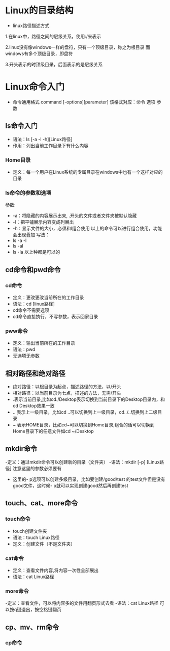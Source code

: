 # Linux的目录结构
- linux路径描述方式

1.在linux中，路径之间的层级关系，使用:/来表示

2.linux没有像windows一样的盘符，只有一个顶级目录，称之为根目录
而windows有多个顶级目录，即盘符

3.开头表示的时顶级目录，后面表示的是层级关系
# Linux命令入门
- 命令通用格式
command [-options][parameter]
该格式对应：命令 选项 参数
## ls命令入门
- 语法：ls [-a -l -h][Linux路径]
- 作用：列出当前工作目录下有什么内容
### Home目录
- 定义：每一个用户在Linux系统的专属目录在windows中也有一个这样对应的目录
### ls命令的参数和选项
参数:
- -a：将隐藏的内容展示出来, .开头的文件或者文件夹被默认隐藏
- -l：把平铺展示内容变成列展出
- -h：显示文件的大小，必须和l组合使用
以上的命令可以进行组合使用，功能会出现叠加
写法：
- ls -a -l
- ls -al
- ls -la
以上种都是可以的
## cd命令和pwd命令
### cd命令
- 定义：更改更改当前所在的工作目录
- 语法：cd [linux路径]
- cd命令不需要选项
- cd命令直接执行，不写参数，表示回家目录
### pww命令
- 定义：输出当前所在的工作目录
- 语法：pwd
- 无选项无参数
## 相对路径和绝对路径
- 绝对路径：以根目录为起点，描述路径的方法，以/开头
- 相对路径：以当前目录为七点，描述的方法，无需/开头
- .表示当前目录,比如cd./Desktop表示切换到当前目录下的Desktop目录内，和cd Desktop效果一致
- .. 表示上一级目录，比如cd ..可以切换到上一级目录，cd../..切换到上二级目录
- ~ 表示HOME目录，比如cd~可以切换到Home目录,组合的话可以切换到Home目录下的任意文件如cd ~/Desktop
## mkdir命令
-定义：通过mkdir命令可以创建新的目录（文件夹）
-语法：mkdir [-p] [Linux路径]
注意这里的参数必须要有
- 这里的- p选项可以创建多级目录，比如要创建/good/test 的test文件但是没有good文件，这时候- p就可以实现创建good然后再创建test
## touch、cat、more命令
### touch命令
- touch创建文件夹
- 语法：touch Linux路径
- 定义：创建文件（不是文件夹）
### cat命令
- 定义：查看文件内容,将内容一次性全部展出
- 语法：cat Linux路径
### more命令
-定义：查看文件，可以将内容多的文件用翻页形式去看
-语法：cat Linux路径
 可以按q键退出，按空格键翻页
 ## cp、mv、rm命令
### cp命令 

<!--stackedit_data:
eyJoaXN0b3J5IjpbMTIxMDE5MDgxNiwtNjA1Mzg0ODQxLDYyOT
E0NDU4N119
-->